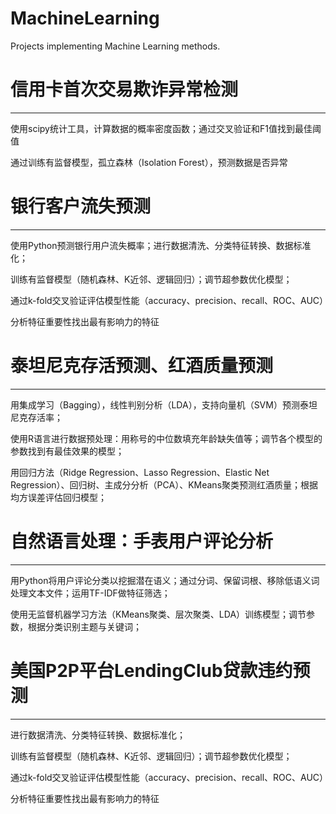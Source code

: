 # MachineLearning
Projects implementing Machine Learning methods.

# 信用卡首次交易欺诈异常检测
------
使用scipy统计工具，计算数据的概率密度函数；通过交叉验证和F1值找到最佳阈值

通过训练有监督模型，孤立森林（Isolation Forest），预测数据是否异常

# 银行客户流失预测
-----
使用Python预测银行用户流失概率；进行数据清洗、分类特征转换、数据标准化；

训练有监督模型（随机森林、K近邻、逻辑回归）；调节超参数优化模型；

通过k-fold交叉验证评估模型性能（accuracy、precision、recall、ROC、AUC）

分析特征重要性找出最有影响力的特征

# 泰坦尼克存活预测、红酒质量预测
---
用集成学习（Bagging），线性判别分析（LDA），支持向量机（SVM）预测泰坦尼克存活率；

使用R语言进行数据预处理：用称号的中位数填充年龄缺失值等；调节各个模型的参数找到有最佳效果的模型；

用回归方法（Ridge Regression、Lasso Regression、Elastic Net Regression）、回归树、主成分分析（PCA）、KMeans聚类预测红酒质量；根据均方误差评估回归模型；

# 自然语言处理：手表用户评论分析
---
用Python将用户评论分类以挖掘潜在语义；通过分词、保留词根、移除低语义词处理文本文件；运用TF-IDF做特征筛选；

使用无监督机器学习方法（KMeans聚类、层次聚类、LDA）训练模型；调节参数，根据分类识别主题与关键词；

# 美国P2P平台LendingClub贷款违约预测
-----
进行数据清洗、分类特征转换、数据标准化；

训练有监督模型（随机森林、K近邻、逻辑回归）；调节超参数优化模型；

通过k-fold交叉验证评估模型性能（accuracy、precision、recall、ROC、AUC）

分析特征重要性找出最有影响力的特征
